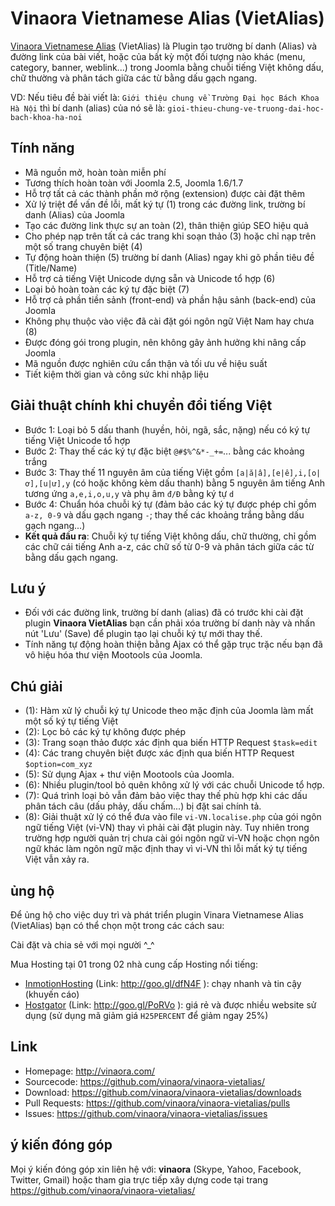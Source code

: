 Vinaora Vietnamese Alias (VietAlias)
====================================

[Vinaora Vietnamese Alias](http://vinaora.com/vinaora-vietalias/) (VietAlias) là Plugin tạo trường bí danh (Alias) và đường link của bài viết, hoặc của bất kỳ một đối tượng nào khác (menu, category, banner, weblink...) trong Joomla bằng chuỗi tiếng Việt không dấu, chữ thường và phân tách giữa các từ bằng dấu gạch ngang.

VD: Nếu tiêu đề bài viết là: `Giới thiệu chung về Trường Đại học Bách Khoa Hà Nội` thì bí danh (alias) của nó sẽ là: `gioi-thieu-chung-ve-truong-dai-hoc-bach-khoa-ha-noi`

Tính năng
---------

* Mã nguồn mở, hoàn toàn miễn phí
* Tương thích hoàn toàn với Joomla 2.5, Joomla 1.6/1.7
* Hỗ trợ tất cả các thành phần mở rộng (extension) được cài đặt thêm
* Xử lý triệt để vấn đề lỗi, mất ký tự (1) trong các đường link, trường bí danh (Alias) của Joomla
* Tạo các đường link thực sự an toàn (2), thân thiện giúp SEO hiệu quả
* Cho phép nạp trên tất cả các trang khi soạn thảo (3) hoặc chỉ nạp trên một số trang chuyên biệt (4)
* Tự động hoàn thiện (5) trường bí danh (Alias) ngay khi gõ phần tiêu đề (Title/Name)
* Hỗ trợ cả tiếng Việt Unicode dựng sẵn và Unicode tổ hợp (6)
* Loại bỏ hoàn toàn các ký tự đặc biệt (7)
* Hỗ trợ cả phần tiền sảnh (front-end) và phần hậu sảnh (back-end) của Joomla
* Không phụ thuộc vào việc đã cài đặt gói ngôn ngữ Việt Nam hay chưa (8)
* Được đóng gói trong plugin, nên không gây ảnh hưởng khi nâng cấp Joomla
* Mã nguồn được nghiên cứu cẩn thận và tối ưu về hiệu suất
* Tiết kiệm thời gian và công sức khi nhập liệu

Giải thuật chính khi chuyển đổi tiếng Việt
------------------------------------------------

* Bước 1: Loại bỏ 5 dấu thanh (huyền, hỏi, ngã, sắc, nặng) nếu có ký tự tiếng Việt Unicode tổ hợp
* Bước 2: Thay thế các ký tự đặc biệt `@#$%^&*-_+=`... bằng các khoảng trắng
* Bước 3: Thay thế 11 nguyên âm của tiếng Việt gồm `[a|ă|â],[e|ê],i,[o|ơ],[u|ư],y` (có hoặc không kèm dấu thanh) bằng 5 nguyên âm tiếng Anh tương ứng `a,e,i,o,u,y` và phụ âm `đ/Đ` bằng ký tự `d`
* Bước 4: Chuẩn hóa chuỗi ký tự (đảm bảo các ký tự được phép chỉ gồm `a-z, 0-9` và dấu gạch ngang `-`; thay thế các khoảng trắng bằng dấu gạch ngang...)
* **Kết quả đầu ra**: Chuỗi ký tự tiếng Việt không dấu, chữ thường, chỉ gồm các chữ cái tiếng Anh a-z, các chữ số từ 0-9 và phân tách giữa các từ bằng dấu gạch ngang.

Lưu ý
-----

* Đối với các đường link, trường bí danh (alias) đã có trước khi cài đặt plugin **Vinaora VietAlias** bạn cần phải xóa trường bí danh này và nhấn nút 'Lưu' (Save) để plugin tạo lại chuỗi ký tự mới thay thế.
* Tính năng tự động hoàn thiện bằng Ajax có thể gặp trục trặc nếu bạn đã vô hiệu hóa thư viện Mootools của Joomla.

Chú giải
--------

* (1): Hàm xử lý chuỗi ký tự Unicode theo mặc định của Joomla làm mất một số ký tự tiếng Việt
* (2): Lọc bỏ các ký tự không được phép
* (3): Trang soạn thảo được xác định qua biến HTTP Request `$task=edit`
* (4): Các trang chuyên biệt được xác định qua biến HTTP Request `$option=com_xyz`
* (5): Sử dụng Ajax + thư viện Mootools của Joomla.
* (6): Nhiều plugin/tool bỏ quên không xử lý với các chuỗi Unicode tổ hợp.
* (7): Quá trình loại bỏ vẫn đảm bảo việc thay thế phù hợp khi các dấu phân tách câu (dấu phảy, dấu chấm...) bị đặt sai chính tả.
* (8): Giải thuật xử lý có thể đưa vào file `vi-VN.localise.php` của gói ngôn ngữ tiếng Việt (vi-VN) thay vì phải cài đặt plugin này. Tuy nhiên trong trường hợp người quản trị chưa cài gói ngôn ngữ vi-VN hoặc chọn ngôn ngữ khác làm ngôn ngữ mặc định thay vì vi-VN thì lỗi mất ký tự tiếng Việt vẫn xảy ra.

ủng hộ
------

Để ủng hộ cho việc duy trì và phát triển plugin Vinara Vietnamese Alias (VietAlias) bạn có thể chọn một trong các cách sau:

Cài đặt và chia sẻ với mọi người ^_^

Mua Hosting tại 01 trong 02 nhà cung cấp Hosting nổi tiếng:
* [InmotionHosting](https://secure1.inmotionhosting.com/cgi-bin/gby/clickthru.cgi?id=vinaora&page=5) (Link: http://goo.gl/dfN4F ): chạy nhanh và tin cậy (khuyến cáo)
* [Hostgator](http://secure.hostgator.com/~affiliat/cgi-bin/affiliates/clickthru.cgi?id=vinaora) (Link: http://goo.gl/PoRVo ): giá rẻ và được nhiều website sử dụng (sử dụng mã giảm giá `H25PERCENT` để giảm ngay 25%)

Link
----

* Homepage: http://vinaora.com/
* Sourcecode: https://github.com/vinaora/vinaora-vietalias/
* Download: https://github.com/vinaora/vinaora-vietalias/downloads
* Pull Requests: https://github.com/vinaora/vinaora-vietalias/pulls
* Issues: https://github.com/vinaora/vinaora-vietalias/issues

ý kiến đóng góp
---------------

Mọi ý kiến đóng góp xin liên hệ với: **vinaora** (Skype, Yahoo, Facebook, Twitter, Gmail) hoặc tham gia trực tiếp xây dựng code tại trang https://github.com/vinaora/vinaora-vietalias/